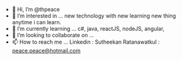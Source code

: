 - 👋 Hi, I’m @thpeace
- 👀 I’m interested in ... new technology with new learning new thing anytime i can learn. 
- 🌱 I’m currently learning ... c#, java, reactJS, nodeJS, angular,
- 💞️ I’m looking to collaborate on ...
- 📫 How to reach me ... Linkedin : Sutheekan Ratanawatkul : peace.peace@hotmail.com 

<!---
thpeace/thpeace is a ✨ special ✨ repository because its `README.md` (this file) appears on your GitHub profile.
You can click the Preview link to take a look at your changes.
--->
